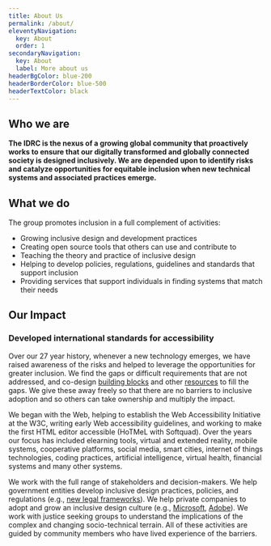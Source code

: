 ```yaml
---
title: About Us
permalink: /about/
eleventyNavigation:
  key: About
  order: 1
secondaryNavigation:
  key: About
  label: More about us
headerBgColor: blue-200
headerBorderColor: blue-500
headerTextColor: black
---
```

## Who we are

**The IDRC is the nexus of a growing global community that proactively works to ensure that our digitally transformed and globally connected society is designed inclusively.  We are depended upon to identify risks and catalyze opportunities for equitable inclusion when new technical systems and associated practices emerge.**

## What we do

The group promotes inclusion in a full complement of activities:

- Growing inclusive design and development practices
- Creating open source tools that others can use and contribute to
- Teaching the theory and practice of inclusive design
- Helping to develop policies, regulations, guidelines and standards that support inclusion
- Providing services that support individuals in finding systems that match their needs

## Our Impact

### Developed international standards for accessibility

Over our 27 year history, whenever a new technology emerges, we have raised awareness of the risks and helped to leverage the opportunities for greater inclusion. We find the gaps or difficult requirements that are not addressed, and co-design [building blocks](https://fluidproject.org) and other [resources](https://guide.inclusivedesign.ca/) to fill the gaps. We give these away freely so that there are no barriers to inclusive adoption and so others can take ownership and multiply the impact.

We began with the Web, helping to establish the Web Accessibility Initiative at the W3C, writing early Web accessibility guidelines, and working to make the first HTML editor accessible (HoTMeL with Softquad). Over the years our focus has included elearning tools, virtual and extended reality, mobile systems, cooperative platforms, social media, smart cities, internet of things technologies, coding practices, artificial intelligence, virtual health, financial systems and many other systems. 

We work with the full range of stakeholders and decision-makers. We help government entities develop inclusive design practices, policies, and regulations (e.g., [new legal frameworks](https://www.ontario.ca/page/review-information-and-communications-standards-2019-initial-recommendations-report#section-2)). We help private companies to adopt and grow an inclusive design culture (e.g., [Microsoft](https://www.fastcompany.com/3054927/microsofts-inspiring-bet-on-a-radical-new-type-of-design-thinking), [Adobe](https://adobe.design/inclusive/)). We work with justice seeking groups to understand the implications of the complex and changing socio-technical terrain. All of these activities are guided by community members who have lived experience of the barriers.